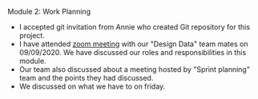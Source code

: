 Module 2: Work Planning

- I accepted git invitation from Annie who created Git repository for this project.
- I have attended [zoom meeting](https://github.com/annie0sc/gdp_health_app/blob/master/Design%20Data/Zoom_Meeting.png) with our "Design Data" team mates on 09/09/2020. We have discussed our roles and responsibilities in this module.
- Our team also discussed about a meeting hosted by "Sprint planning" team and the points they had discussed.
- We discussed on what we have to on friday.


